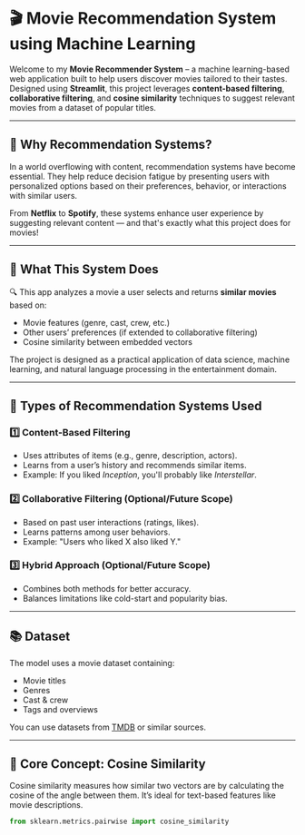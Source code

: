 # 🎬 Movie Recommendation System using Machine Learning

Welcome to my **Movie Recommender System** – a machine learning-based web application built to help users discover movies tailored to their tastes. Designed using **Streamlit**, this project leverages **content-based filtering**, **collaborative filtering**, and **cosine similarity** techniques to suggest relevant movies from a dataset of popular titles.

---

## 🚀 Why Recommendation Systems?

In a world overflowing with content, recommendation systems have become essential. They help reduce decision fatigue by presenting users with personalized options based on their preferences, behavior, or interactions with similar users.

From **Netflix** to **Spotify**, these systems enhance user experience by suggesting relevant content — and that's exactly what this project does for movies!

---

## 🧠 What This System Does

🔍 This app analyzes a movie a user selects and returns **similar movies** based on:

- Movie features (genre, cast, crew, etc.)
- Other users’ preferences (if extended to collaborative filtering)
- Cosine similarity between embedded vectors

The project is designed as a practical application of data science, machine learning, and natural language processing in the entertainment domain.

---

## 🧰 Types of Recommendation Systems Used

### 1️⃣ Content-Based Filtering
- Uses attributes of items (e.g., genre, description, actors).
- Learns from a user’s history and recommends similar items.
- Example: If you liked *Inception*, you'll probably like *Interstellar*.

### 2️⃣ Collaborative Filtering (Optional/Future Scope)
- Based on past user interactions (ratings, likes).
- Learns patterns among user behaviors.
- Example: "Users who liked X also liked Y."

### 3️⃣ Hybrid Approach (Optional/Future Scope)
- Combines both methods for better accuracy.
- Balances limitations like cold-start and popularity bias.

---

## 📚 Dataset

The model uses a movie dataset containing:
- Movie titles
- Genres
- Cast & crew
- Tags and overviews

You can use datasets from [TMDB](https://www.kaggle.com/tmdb/tmdb-movie-metadata) or similar sources.

---

## 🧮 Core Concept: Cosine Similarity

Cosine similarity measures how similar two vectors are by calculating the cosine of the angle between them. It’s ideal for text-based features like movie descriptions.

```python
from sklearn.metrics.pairwise import cosine_similarity
